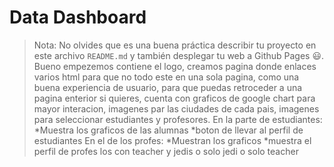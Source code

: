 # Data Dashboard
> Nota: No olvides que es una buena práctica describir tu proyecto en este
> archivo `README.md` y también desplegar tu web a Github Pages :smiley:.
Bueno empezemos contiene el logo, creamos pagina donde enlaces varios html para que no todo este en una sola pagina,
como una buena experiencia de usuario, para que puedas retroceder a una pagina enterior si quieres,
cuenta con graficos de google chart para mayor interacion, imagenes par las ciudades de cada pais, 
imagenes para seleccionar estudiantes y profesores.
En la parte de estudiantes:
*Muestra los graficos de las alumnas
*boton de llevar al perfil de estudiantes
En el de los profes:
*Muestran  los graficos
*muestra el perfil de profes los con teacher y jedis o solo jedi o solo teacher



